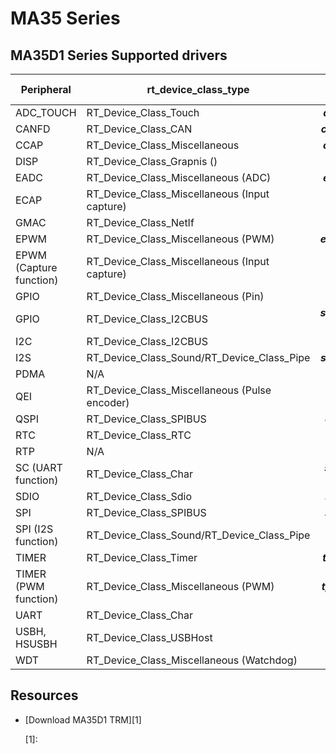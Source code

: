 # MA35 Series

## MA35D1 Series Supported drivers

| Peripheral | rt_device_class_type | Device name |
| ------ | ----  | :------:  |
| ADC_TOUCH | RT_Device_Class_Touch | ***adc_touch*** |
| CANFD | RT_Device_Class_CAN | ***canfd[0-3]*** |
| CCAP | RT_Device_Class_Miscellaneous | ***ccap[0-1]*** |
| DISP | RT_Device_Class_Grapnis () | ***dac[0-1]*** |
| EADC | RT_Device_Class_Miscellaneous (ADC) | ***eadc[0-1]*** |
| ECAP | RT_Device_Class_Miscellaneous (Input capture) | ***ecap[0-1]i[0-2]*** |
| GMAC | RT_Device_Class_NetIf | ***e[0-1]*** |
| EPWM | RT_Device_Class_Miscellaneous (PWM) | ***epwm[0-1]*** |
| EPWM (Capture function) | RT_Device_Class_Miscellaneous (Input capture) | ***epwm[0-1]i[0-5]*** |
| GPIO | RT_Device_Class_Miscellaneous (Pin) | ***gpio*** |
| GPIO | RT_Device_Class_I2CBUS | ***softi2c0[0-1]*** |
| I2C | RT_Device_Class_I2CBUS | ***i2c[0-4]*** |
| I2S | RT_Device_Class_Sound/RT_Device_Class_Pipe | ***sound[0, 1]*** |
| PDMA | N/A | ***N/A*** |
| QEI | RT_Device_Class_Miscellaneous (Pulse encoder) | ***qei[0-1]*** |
| QSPI | RT_Device_Class_SPIBUS | ***qspi[0-1]*** |
| RTC | RT_Device_Class_RTC | ***rtc*** |
| RTP | N/A | N/A |
| SC (UART function) | RT_Device_Class_Char | ***scuart[0-2]*** |
| SDIO | RT_Device_Class_Sdio | ***sdio[0-1]*** |
| SPI | RT_Device_Class_SPIBUS | ***spi[0-10]*** |
| SPI (I2S function) | RT_Device_Class_Sound/RT_Device_Class_Pipe | ***spii2s[0-10]*** |
| TIMER | RT_Device_Class_Timer | ***timer[0-3]*** |
| TIMER (PWM function) | RT_Device_Class_Miscellaneous (PWM) | ***tpwm[0-3]*** |
| UART | RT_Device_Class_Char | ***uart[0-7]*** |
| USBH, HSUSBH | RT_Device_Class_USBHost | ***usbh*** |
| WDT | RT_Device_Class_Miscellaneous (Watchdog) | ***wdt*** |

## Resources
* [Download MA35D1 TRM][1]

  [1]: 

